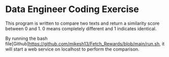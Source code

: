 # Data Engineer Coding Exercise

This program is written to compare two texts and return a similarity score between 0 and 1.
0 means completely different and 1 indicates identical.


By running the bash file[Github]https://github.com/mikesh13/Fetch_Rewards/blob/main/run.sh, it will start a web service on localhost to perform the comparison.
